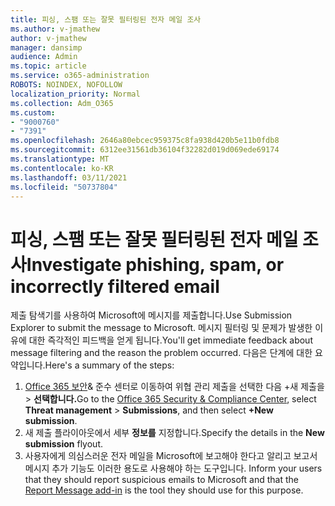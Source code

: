 ```yaml
---
title: 피싱, 스팸 또는 잘못 필터링된 전자 메일 조사
ms.author: v-jmathew
author: v-jmathew
manager: dansimp
audience: Admin
ms.topic: article
ms.service: o365-administration
ROBOTS: NOINDEX, NOFOLLOW
localization_priority: Normal
ms.collection: Adm_O365
ms.custom:
- "9000760"
- "7391"
ms.openlocfilehash: 2646a80ebcec959375c8fa938d420b5e11b0fdb8
ms.sourcegitcommit: 6312ee31561db36104f32282d019d069ede69174
ms.translationtype: MT
ms.contentlocale: ko-KR
ms.lasthandoff: 03/11/2021
ms.locfileid: "50737804"
---
```

# <a name="investigate-phishing-spam-or-incorrectly-filtered-email"></a><span data-ttu-id="a7345-102">피싱, 스팸 또는 잘못 필터링된 전자 메일 조사</span><span class="sxs-lookup"><span data-stu-id="a7345-102">Investigate phishing, spam, or incorrectly filtered email</span></span>

<span data-ttu-id="a7345-103">제출 탐색기를 사용하여 Microsoft에 메시지를 제출합니다.</span><span class="sxs-lookup"><span data-stu-id="a7345-103">Use Submission Explorer to submit the message to Microsoft.</span></span> <span data-ttu-id="a7345-104">메시지 필터링 및 문제가 발생한 이유에 대한 즉각적인 피드백을 얻게 됩니다.</span><span class="sxs-lookup"><span data-stu-id="a7345-104">You'll get immediate feedback about message filtering and the reason the problem occurred.</span></span> <span data-ttu-id="a7345-105">다음은 단계에 대한 요약입니다.</span><span class="sxs-lookup"><span data-stu-id="a7345-105">Here's a summary of the steps:</span></span>

1. <span data-ttu-id="a7345-106">[Office 365 보안](https://go.microsoft.com/fwlink/p/?linkid=2077143)& 준수 센터로 이동하여 위협 관리 제출을 선택한 다음 +새 제출을   >   **선택합니다.**</span><span class="sxs-lookup"><span data-stu-id="a7345-106">Go to the [Office 365 Security & Compliance Center](https://go.microsoft.com/fwlink/p/?linkid=2077143), select **Threat management** > **Submissions**, and then select **+New submission**.</span></span>
2. <span data-ttu-id="a7345-107">새 제출 플라이아웃에서 세부 **정보를** 지정합니다.</span><span class="sxs-lookup"><span data-stu-id="a7345-107">Specify the details in the **New submission** flyout.</span></span>
3. <span data-ttu-id="a7345-108">사용자에게 의심스러운 전자 메일을 Microsoft에 보고해야 한다고 알리고 보고서 메시지 추가 기능도 이러한 용도로 사용해야 하는 도구입니다. [](https://go.microsoft.com/fwlink/?linkid=2092385)</span><span class="sxs-lookup"><span data-stu-id="a7345-108">Inform your users that they should report suspicious emails to Microsoft and that the [Report Message add-in](https://go.microsoft.com/fwlink/?linkid=2092385) is the tool they should use for this purpose.</span></span>
